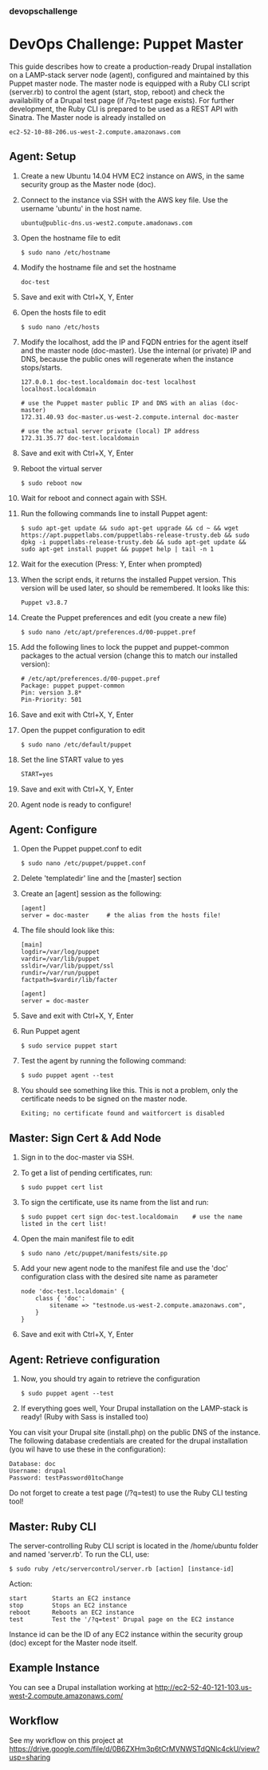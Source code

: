 ### devopschallenge

DevOps Challenge: Puppet Master
===============================

This guide describes how to create a production-ready Drupal installation on a LAMP-stack server node (agent), configured and maintained by this Puppet master node.
The master node is equipped with a Ruby CLI script (server.rb) to control the agent (start, stop, reboot) and check the availability of a Drupal test page (if /?q=test page exists).
For further development, the Ruby CLI is prepared to be used as a REST API with Sinatra.
The Master node is already installed on

	ec2-52-10-88-206.us-west-2.compute.amazonaws.com

Agent: Setup
------------

1. Create a new Ubuntu 14.04 HVM EC2 instance on AWS, in the same security group as the Master node (doc).
2. Connect to the instance via SSH with the AWS key file. Use the username 'ubuntu' in the host name.

	```
	ubuntu@public-dns.us-west2.compute.amadonaws.com
	```
3. Open the hostname file to edit

	```
	$ sudo nano /etc/hostname
	```
4. Modify the hostname file and set the hostname

	```	
	doc-test
	```
5. Save and exit with Ctrl+X, Y, Enter
6. Open the hosts file to edit

	```
	$ sudo nano /etc/hosts
	```
7. Modify the localhost, add the IP and FQDN entries for the agent itself and the master node (doc-master). Use the internal (or private) IP and DNS, because the public ones will regenerate when the instance stops/starts.

	```
	127.0.0.1 doc-test.localdomain doc-test localhost localhost.localdomain
	
	# use the Puppet master public IP and DNS with an alias (doc-master)
	172.31.40.93 doc-master.us-west-2.compute.internal doc-master
	
	# use the actual server private (local) IP address
	172.31.35.77 doc-test.localdomain                             
	```
8. Save and exit with Ctrl+X, Y, Enter
9. Reboot the virtual server

	```
	$ sudo reboot now
	```
10. Wait for reboot and connect again with SSH.
11. Run the following commands line to install Puppet agent:

	```
	$ sudo apt-get update && sudo apt-get upgrade && cd ~ && wget https://apt.puppetlabs.com/puppetlabs-release-trusty.deb && sudo dpkg -i puppetlabs-release-trusty.deb && sudo apt-get update && sudo apt-get install puppet && puppet help | tail -n 1
	```
12. Wait for the execution (Press: Y, Enter when prompted)
13. When the script ends, it returns the installed Puppet version. This version will be used later, so should be remembered. It looks like this:

	```
	Puppet v3.8.7
	```
14. Create the Puppet preferences and edit (you create a new file)

	```
	$ sudo nano /etc/apt/preferences.d/00-puppet.pref
	```
15. Add the following lines to lock the puppet and puppet-common packages to the actual version (change this to match our installed version):

	```
	# /etc/apt/preferences.d/00-puppet.pref
	Package: puppet puppet-common
	Pin: version 3.8*
	Pin-Priority: 501
	```
16. Save and exit with Ctrl+X, Y, Enter
17. Open the puppet configuration to edit

	```
	$ sudo nano /etc/default/puppet
	```
18. Set the line START value to yes

	```
	START=yes
	```
19. Save and exit with Ctrl+X, Y, Enter
20. Agent node is ready to configure!

Agent: Configure
----------------

1. Open the Puppet puppet.conf to edit

	```
	$ sudo nano /etc/puppet/puppet.conf
	```
2. Delete 'templatedir' line and the [master] section
3. Create an [agent] session as the following:

	```
	[agent]
	server = doc-master     # the alias from the hosts file!
	```
4. The file should look like this:

	```
	[main]
	logdir=/var/log/puppet
	vardir=/var/lib/puppet
	ssldir=/var/lib/puppet/ssl
	rundir=/var/run/puppet
	factpath=$vardir/lib/facter
		
	[agent]
	server = doc-master
	```
5. Save and exit with Ctrl+X, Y, Enter
6. Run Puppet agent

	```
	$ sudo service puppet start
	```
7. Test the agent by running the following command:

	```
	$ sudo puppet agent --test
	```
8. You should see something like this. This is not a problem, only the certificate needs to be signed on the master node.

	```
	Exiting; no certificate found and waitforcert is disabled
	```

Master: Sign Cert & Add Node
----------------------------

1. Sign in to the doc-master via SSH.
2. To get a list of pending certificates, run:

	```
	$ sudo puppet cert list
	```
3. To sign the certificate, use its name from the list and run:

	```
	$ sudo puppet cert sign doc-test.localdomain    # use the name listed in the cert list!
	```
4. Open the main manifest file to edit

	```
	$ sudo nano /etc/puppet/manifests/site.pp
	```
5. Add your new agent node to the manifest file and use the 'doc' configuration class with the desired site name as parameter

	```
	node 'doc-test.localdomain' {
		class { 'doc':
			sitename => "testnode.us-west-2.compute.amazonaws.com",
		}
	}
	```
6. Save and exit with Ctrl+X, Y, Enter

Agent: Retrieve configuration
-----------------------------

1. Now, you should try again to retrieve the configuration

	```
	$ sudo puppet agent --test
	```
2. If everything goes well, Your Drupal installation on the LAMP-stack is ready! (Ruby with Sass is installed too)

You can visit your Drupal site (install.php) on the public DNS of the instance.
The following database credentials are created for the drupal installation (you wil have to use these in the configuration):

	Database: doc
	Username: drupal
	Password: testPassword01toChange
	
Do not forget to create a test page (/?q=test) to use the Ruby CLI testing tool!

Master: Ruby CLI
----------------

The server-controlling Ruby CLI script is located in the /home/ubuntu folder and named 'server.rb'. To run the CLI, use:

	$ sudo ruby /etc/servercontrol/server.rb [action] [instance-id]

Action:

	start		Starts an EC2 instance
	stop		Stops an EC2 instance
	reboot		Reboots an EC2 instance
	test		Test the '/?q=test' Drupal page on the EC2 instance

Instance id can be the ID of any EC2 instance within the security group (doc) except for the Master node itself.

Example Instance
----------------

You can see a Drupal installation working at http://ec2-52-40-121-103.us-west-2.compute.amazonaws.com/

Workflow
--------

See my workflow on this project at https://drive.google.com/file/d/0B6ZXHm3p6tCrMVNWSTdQNlc4ckU/view?usp=sharing
